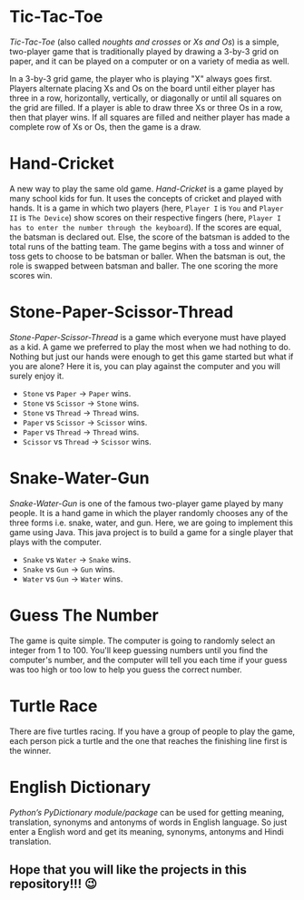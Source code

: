 # Tic-Tac-Toe

*Tic-Tac-Toe* (also called *noughts and crosses* or *Xs and Os*) is
a simple, two-player game that is traditionally played by
drawing a 3-by-3 grid on paper, and it can be played on a
computer or on a variety of media as well.

In a 3-by-3 grid game, the player who is playing "X" always
goes first. Players alternate placing Xs and Os on the board
until either player has three in a row, horizontally,
vertically, or diagonally or until all squares on the grid
are filled. If a player is able to draw three Xs or three Os
in a row, then that player wins. If all squares are filled and
neither player has made a complete row of Xs or Os, then the game
is a draw.

# Hand-Cricket

A new way to play the same old game. *Hand-Cricket* is a game
played by many school kids for fun. It uses the concepts of
cricket and played with hands. It is a game in which two
players (here, `Player I` is `You` and `Player II` is `The Device`)
show scores on their respective fingers (here, `Player I has to enter
the number through the keyboard`). If the scores are equal, the
batsman is declared out. Else, the score of the batsman is added
to the total runs of the batting team. The game begins with a
toss and winner of toss gets to choose to be batsman or baller.
When the batsman is out, the role is swapped between batsman and
baller. The one scoring the more scores win.

# Stone-Paper-Scissor-Thread

*Stone-Paper-Scissor-Thread* is a game which everyone must have
played as a kid. A game we preferred to play the most when we had
nothing to do. Nothing but just our hands were enough to get this
game started but what if you are alone? Here it is, you can play
against the computer and you will surely enjoy it.
* `Stone` vs `Paper` -> `Paper` wins.
* `Stone` vs `Scissor` -> `Stone` wins.
* `Stone` vs `Thread` -> `Thread` wins.
* `Paper` vs `Scissor` -> `Scissor` wins.
* `Paper` vs `Thread` -> `Thread` wins.
* `Scissor` vs `Thread` -> `Scissor` wins.

# Snake-Water-Gun

*Snake-Water-Gun* is one of the famous two-player game played by many people. It is a hand game in which the player randomly chooses any of the three forms i.e. snake, water, and gun. Here, we are going to implement this game using Java. This java project is to build a game for a single player that plays with the computer.
* `Snake` vs `Water` -> `Snake` wins.
* `Snake` vs `Gun` -> `Gun` wins.
* `Water` vs `Gun` -> `Water` wins.

# Guess The Number

The game is quite simple. The computer is going to randomly
select an integer from 1 to 100. You'll keep guessing numbers
until you find the computer's number, and the computer will 
tell you each time if your guess was too high or
too low to help you guess the correct number.

# Turtle Race

There are five turtles racing. If you have a group of people to
play the game, each person pick a turtle and the one that reaches
the finishing line first is the winner.

# English Dictionary

*Python’s PyDictionary module/package* can be used for getting
meaning, translation, synonyms and antonyms of words in English
language. So just enter a English word and get its meaning,
synonyms, antonyms and Hindi translation.

## Hope that you will like the projects in this repository!!! 😉